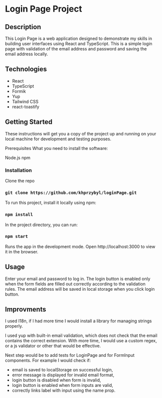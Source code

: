 # Login Page Project

## Description

This Login Page is a web application designed to demonstrate my skills in building user interfaces using React and TypeScript. This is a simple login page with validation of the email address and password and saving the email address locally.

## Technologies

- React
- TypeScript
- Formik
- Yup
- Tailwind CSS
- react-toastify

## Getting Started

These instructions will get you a copy of the project up and running on your local machine for development and testing purposes.

Prerequisites
What you need to install the software:

Node.js
npm

### Installation

Clone the repo

### `git clone https://github.com/khprzybyl/loginPage.git`

To run this project, install it locally using npm:

### `npm install`

In the project directory, you can run:

### `npm start`

Runs the app in the development mode.
Open http://localhost:3000 to view it in the browser.

## Usage

Enter your email and password to log in. The login button is enabled only when the form fields are filled out correctly according to the validation rules. The email address will be saved in local storage when you click login button.

## Improvments

I used I18n, if I had more time I would install a library for managing strings properly.

I used yup with built-in email validation, which does not check that the email contains the correct extension. With more time, I would use a custom regex, or a js validator or other that would be effective.

Next step would be to add tests for LoginPage and for FormInput components. For example I would check if:

- email is saved to localStorage on successful login,
- error message is displayed for invalid email format,
- login button is disabled when form is invalid, 
- login button is enabled when form inputs are valid,
- correctly links label with input using the name prop.


